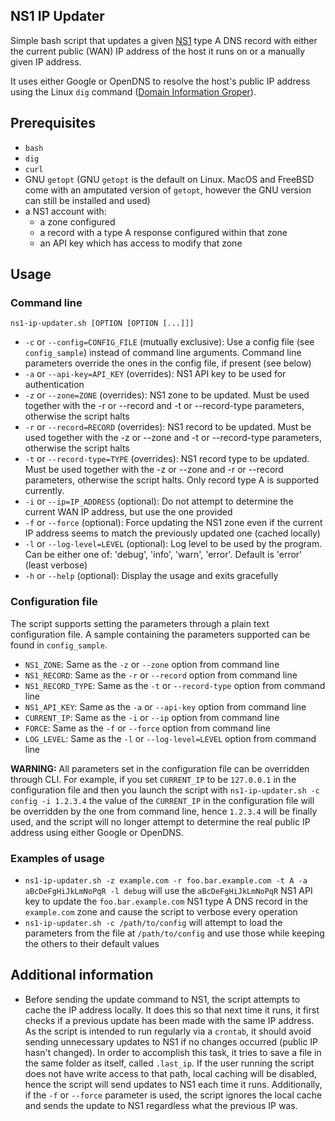 NS1 IP Updater
--------------

Simple bash script that updates a given [NS1](https://ns1.com/) type A DNS record with either the current public (WAN) IP address of the host it runs on or a manually given IP address.

It uses either Google or OpenDNS to resolve the host's public IP address using the Linux `dig` command ([Domain Information Groper](https://en.wikipedia.org/wiki/Dig_(command))).

## Prerequisites

* `bash`
* `dig`
* `curl`
* GNU `getopt` (GNU `getopt` is the default on Linux. MacOS and FreeBSD come with an amputated version of `getopt`, however the GNU version can still be installed and used)
* a NS1 account with:
  * a zone configured
  * a record with a type A response configured within that zone
  * an API key which has access to modify that zone

## Usage

### Command line

`ns1-ip-updater.sh [OPTION [OPTION [...]]]`
* `-c` or `--config=CONFIG_FILE` (mutually exclusive): Use a config file (see `config_sample`) instead of command line arguments. Command line parameters override the ones in the config file, if present (see below)
* `-a` or `--api-key=API_KEY` (overrides): NS1 API key to be used for authentication
* `-z` or `--zone=ZONE` (overrides): NS1 zone to be updated. Must be used together with the -r or --record and -t or --record-type parameters, otherwise the script halts
* `-r` or `--record=RECORD` (overrides): NS1 record to be updated. Must be used together with the -z or --zone and -t or --record-type parameters, otherwise the script halts
* `-t` or `--record-type=TYPE` (overrides): NS1 record type to be updated. Must be used together with the -z or --zone and -r or --record parameters, otherwise the script halts. Only record type A is supported currently.
* `-i` or `--ip=IP_ADDRESS` (optional): Do not attempt to determine the current WAN IP address, but use the one provided
* `-f` or `--force` (optional): Force updating the NS1 zone even if the current IP address seems to match the previously updated one (cached locally)
* `-l` or `--log-level=LEVEL` (optional): Log level to be used by the program. Can be either one of: 'debug', 'info', 'warn', 'error'. Default is 'error' (least verbose)
* `-h` or `--help` (optional): Display the usage and exits gracefully

### Configuration file

The script supports setting the parameters through a plain text configuration file. A sample containing the parameters supported can be found in `config_sample`.
* `NS1_ZONE`: Same as the `-z` or `--zone` option from command line
* `NS1_RECORD`: Same as the `-r` or `--record` option from command line
* `NS1_RECORD_TYPE`: Same as the `-t` or `--record-type` option from command line
* `NS1_API_KEY`: Same as the `-a` or `--api-key` option from command line
* `CURRENT_IP`: Same as the `-i` or `--ip` option from command line
* `FORCE`: Same as the `-f` or `--force` option from command line
* `LOG_LEVEL`: Same as the `-l` or `--log-level=LEVEL` option from command line

**WARNING:** All parameters set in the configuration file can be overridden through CLI. For example, if you set `CURRENT_IP` to be `127.0.0.1` in the configuration file and then you launch the script with `ns1-ip-updater.sh -c config -i 1.2.3.4` the value of the `CURRENT_IP` in the configuration file will be overridden by the one from command line, hence `1.2.3.4` will be finally used, and the script will no longer attempt to determine the real public IP address using either Google or OpenDNS.

### Examples of usage

* `ns1-ip-updater.sh -z example.com -r foo.bar.example.com -t A -a aBcDeFgHiJkLmNoPqR -l debug` will use the `aBcDeFgHiJkLmNoPqR` NS1 API key to update the `foo.bar.example.com` NS1 type A DNS record in the `example.com` zone and cause the script to verbose every operation
* `ns1-ip-updater.sh -c /path/to/config` will attempt to load the parameters from the file at `/path/to/config` and use those while keeping the others to their default values

## Additional information

* Before sending the update command to NS1, the script attempts to cache the IP address locally. It does this so that next time it runs, it first checks if a previous update has been made with the same IP address. As the script is intended to run regularly via a `crontab`, it should avoid sending unnecessary updates to NS1 if no changes occurred (public IP hasn't changed). In order to accomplish this task, it tries to save a file in the same folder as itself, called `.last_ip`. If the user running the script does not have write access to that path, local caching will be disabled, hence the script will send updates to NS1 each time it runs. Additionally, if the `-f` or `--force` parameter is used, the script ignores the local cache and sends the update to NS1 regardless what the previous IP was.
